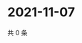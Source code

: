 # 2021-11-07

共 0 条

<!-- BEGIN WEIBO -->
<!-- 最后更新时间 Sun Nov 07 2021 18:15:25 GMT+0800 (China Standard Time) -->

<!-- END WEIBO -->
